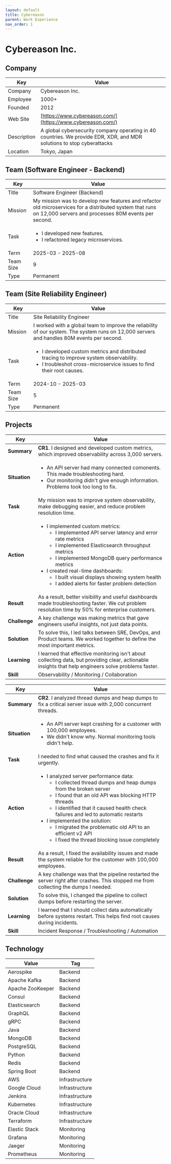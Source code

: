 ```yaml
---
layout: default
title: Cybereason
parent: Work Experience
nav_order: 1
---
```


# Cybereason Inc.

## Company

| Key         | Value                                                                                                             |
| ----------- | ----------------------------------------------------------------------------------------------------------------- |
| Company     | Cybereason Inc.                                                                                                   |
| Employee    | 1000+                                                                                                             |
| Founded     | 2012                                                                                                              |
| Web Site    | [https://www.cybereason.com/](https://www.cybereason.com/)                                                        |
| Description | A global cybersecurity company operating in 40 countries. We provide EDR, XDR, and MDR solutions to stop cyberattacks |
| Location    | Tokyo, Japan                                                                                                      |

## Team (Software Engineer - Backend)

<table>
  <thead>
    <tr>
      <th>Key</th>
      <th>Value</th>
    </tr>
  </thead>
  <tbody>
    <tr>
      <td>Title</td>
      <td>Software Engineer (Backend)</td>
    </tr>
    <tr>
      <td>Mission</td>
      <td>My mission was to develop new features and refactor old microservices for a distributed system that runs on 12,000 servers and processes 80M events per second.</td>
    </tr>
    <tr>
      <td>Task</td>
      <td>
        <ul>
          <li>I developed new features.</li>
          <li>I refactored legacy microservices.</li>
        </ul>
      </td>
    </tr>
    <tr>
      <td>Term</td>
      <td>2025-03 - 2025-08</td>
    </tr>
    <tr>
      <td>Team Size</td>
      <td>9</td>
    </tr>
    <tr>
      <td>Type</td>
      <td>Permanent</td>
    </tr>
  </tbody>
</table>

## Team (Site Reliability Engineer)

<table>
  <thead>
    <tr>
      <th>Key</th>
      <th>Value</th>
    </tr>
  </thead>
  <tbody>
    <tr>
      <td>Title</td>
      <td>Site Reliability Engineer</td>
    </tr>
    <tr>
      <td>Mission</td>
      <td>I worked with a global team to improve the reliability of our system. The system runs on 12,000 servers and handles 80M events per second.</td>
    </tr>
    <tr>
      <td>Task</td>
      <td>
        <ul>
          <li>I developed custom metrics and distributed tracing to improve system observability.</li>
          <li>I troubleshot cross-microservice issues to find their root causes.</li>
        </ul>
      </td>
    </tr>
    <tr>
      <td>Term</td>
      <td>2024-10 - 2025-03</td>
    </tr>
    <tr>
      <td>Team Size</td>
      <td>5</td>
    </tr>
    <tr>
      <td>Type</td>
      <td>Permanent</td>
    </tr>
  </tbody>
</table>

## Projects

<table>
  <thead>
    <tr>
      <th>Key</th>
      <th>Value</th>
    </tr>
  </thead>
  <tbody>
    <tr>
      <td><strong>Summary</strong></td>
      <td><strong>CR1</strong>. I designed and developed custom metrics, which improved observability across 3,000 servers.</td>
    </tr>
    <tr>
      <td><strong>Situation</strong></td>
      <td>
        <ul>
          <li>An API server had many connected comonents. This made troubleshooting hard.</li>
          <li>Our monitoring didn't give enough information. Problems took too long to fix.</li>
        </ul>
      </td>
    </tr>
    <tr>
      <td><strong>Task</strong></td>
      <td>My mission was to improve system observability, make debugging easier, and reduce problem resolution time.</td>
    </tr>
    <tr>
      <td><strong>Action</strong></td>
      <td>
        <ul>
          <li>I implemented custom metrics:
            <ul>
              <li>I implemented API server latency and error rate metrics</li>
              <li>I implemented Elasticsearch throughput metrics</li>
              <li>I implemented MongoDB query performance metrics</li>
            </ul>
          </li>
          <li>I created real-time dashboards:
            <ul>
              <li>I built visual displays showing system health</li>
              <li>I added alerts for faster problem detection</li>
            </ul>
          </li>
        </ul>
      </td>
    </tr>
    <tr>
      <td><strong>Result</strong></td>
      <td>As a result, better visibility and useful dashboards made troubleshooting faster. We cut problem resolution time by 50% for enterprise customers.</td>
    </tr>
    <tr>
      <td><strong>Challenge</strong></td>
      <td>A key challenge was making metrics that gave engineers useful insights, not just data points.</td>
    </tr>
    <tr>
      <td><strong>Solution</strong></td>
      <td>To solve this, I led talks between SRE, DevOps, and Product teams. We worked together to define the most important metrics.</td>
    </tr>
    <tr>
      <td><strong>Learning</strong></td>
      <td>I learned that effective monitoring isn't about collecting data, but providing clear, actionable insights that help engineers solve problems faster.</td>
    </tr>
    <tr>
      <td><strong>Skill</strong></td>
      <td>Observability / Monitoring / Collaboration</td>
    </tr>
  </tbody>
</table>

<table>
  <thead>
    <tr>
      <th>Key</th>
      <th>Value</th>
    </tr>
  </thead>
  <tbody>
    <tr>
      <td><strong>Summary</strong></td>
      <td><strong>CR2</strong>. I analyzed thread dumps and heap dumps to fix a critical server issue with 2,000 concurrent threads.</td>
    </tr>
    <tr>
      <td><strong>Situation</strong></td>
      <td>
        <ul>
          <li>An API server kept crashing for a customer with 100,000 employees.</li>
          <li>We didn't know why. Normal monitoring tools didn't help.</li>
        </ul>
      </td>
    </tr>
    <tr>
      <td><strong>Task</strong></td>
      <td>I needed to find what caused the crashes and fix it urgently.</td>
    </tr>
    <tr>
      <td><strong>Action</strong></td>
      <td>
        <ul>
          <li>I analyzed server performance data:
            <ul>
              <li>I collected thread dumps and heap dumps from the broken server</li>
              <li>I found that an old API was blocking HTTP threads</li>
              <li>I identified that it caused health check failures and led to automatic restarts</li>
            </ul>
          </li>
          <li>I implemented the solution:
            <ul>
              <li>I migrated the problematic old API to an efficient v2 API</li>
              <li>I fixed the thread blocking issue completely</li>
            </ul>
          </li>
        </ul>
      </td>
    </tr>
    <tr>
      <td><strong>Result</strong></td>
      <td>As a result, I fixed the availability issues and made the system reliable for the customer with 100,000 employees.</td>
    </tr>
    <tr>
      <td><strong>Challenge</strong></td>
      <td>A key challenge was that the pipeline restarted the server right after crashes. This stopped me from collecting the dumps I needed.</td>
    </tr>
    <tr>
      <td><strong>Solution</strong></td>
      <td>To solve this, I changed the pipeline to collect dumps before restarting the server.</td>
    </tr>
    <tr>
      <td><strong>Learning</strong></td>
      <td>I learned that I should collect data automatically before systems restart. This helps find root causes during incidents.</td>
    </tr>
    <tr>
      <td><strong>Skill</strong></td>
      <td>Incident Response / Troubleshooting / Automation</td>
    </tr>
  </tbody>
</table>

## Technology

| Value            | Tag            |
| ---------------- | -------------- |
| Aerospike        | Backend        |
| Apache Kafka     | Backend        |
| Apache ZooKeeper | Backend        |
| Consul           | Backend        |
| Elasticsearch    | Backend        |
| GraphQL          | Backend        |
| gRPC             | Backend        |
| Java             | Backend        |
| MongoDB          | Backend        |
| PostgreSQL       | Backend        |
| Python           | Backend        |
| Redis            | Backend        |
| Spring Boot      | Backend        |
| AWS              | Infrastructure |
| Google Cloud     | Infrastructure |
| Jenkins          | Infrastructure |
| Kubernetes       | Infrastructure |
| Oracle Cloud     | Infrastructure |
| Terraform        | Infrastructure |
| Elastic Stack    | Monitoring     |
| Grafana          | Monitoring     |
| Jaeger           | Monitoring     |
| Prometheus       | Monitoring     | 